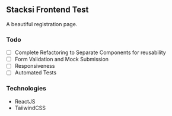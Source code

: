 ## Stacksi Frontend Test

A beautiful registration page.

### Todo

- [ ] Complete Refactoring to Separate Components for reusability
- [ ] Form Validation and Mock Submission
- [ ] Responsiveness
- [ ] Automated Tests

### Technologies

- ReactJS
- TaiiwindCSS
